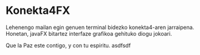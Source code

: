 # Konekta4FX
Lehenengo mailan egin genuen terminal bidezko konekta4-aren jarraipena.
Honetan, javaFX bitartez interfaze grafikoa gehituko diogu jokoari.

Que la Paz este contigo, y con tu espiritu.
asdfsdf
